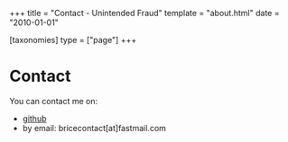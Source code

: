 +++
title = "Contact - Unintended Fraud"
template = "about.html"
date = "2010-01-01"

[taxonomies]
type = ["page"]
+++

# Contact

You can contact me on:
- [github](https://github.com/unintendedfraud)
- by email: <span class="contact">bricecontact</span><span class="contact-middle">[at]</span><span class="contact">fastmail.com</span>

